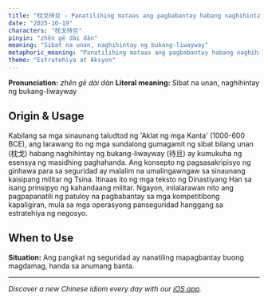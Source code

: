 ```yaml
---
title: "枕戈待旦 - Panatilihing mataas ang pagbabantay habang naghihintay ng hamon"
date: "2025-10-19"
characters: "枕戈待旦"
pinyin: "zhěn gē dài dàn"
meaning: "Sibat na unan, naghihintay ng bukang-liwayway"
metaphoric_meaning: "Panatilihing mataas ang pagbabantay habang naghihintay ng hamon"
theme: "Estratehiya at Aksyon"
---
```


**Pronunciation:** *zhěn gē dài dàn*
**Literal meaning:** Sibat na unan, naghihintay ng bukang-liwayway

## Origin & Usage

Kabilang sa mga sinaunang taludtod ng 'Aklat ng mga Kanta' (1000-600 BCE), ang larawang ito ng mga sundalong gumagamit ng sibat bilang unan (枕戈) habang naghihintay ng bukang-liwayway (待旦) ay kumukuha ng esensya ng masidhing paghahanda. Ang konsepto ng pagsasakripisyo ng ginhawa para sa seguridad ay malalim na umalingawngaw sa sinaunang kaisipang militar ng Tsina. Itinaas ito ng mga teksto ng Dinastiyang Han sa isang prinsipyo ng kahandaang militar. Ngayon, inilalarawan nito ang pagpapanatili ng patuloy na pagbabantay sa mga kompetitibong kapaligiran, mula sa mga operasyong panseguridad hanggang sa estratehiya ng negosyo.

## When to Use

**Situation:** Ang pangkat ng seguridad ay nanatiling mapagbantay buong magdamag, handa sa anumang banta.

---

*Discover a new Chinese idiom every day with our [iOS app](https://apps.apple.com/us/app/daily-chinese-idioms/id6740611324).*

